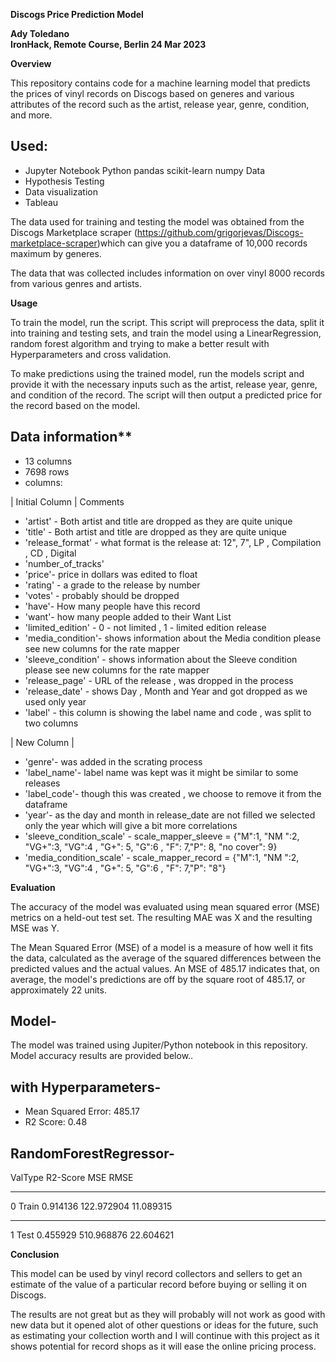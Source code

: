 
**Discogs Price Prediction Model**

**Ady Toledano**  
**IronHack, Remote Course, Berlin 24 Mar 2023**

**Overview**

This repository contains code for a machine learning model that predicts the prices of vinyl records on Discogs based on generes and various attributes of the record such as the artist, release year, genre, condition, and more.

## Used:

* Jupyter Notebook
  Python 
  pandas
  scikit-learn
  numpy
  Data
* Hypothesis Testing 
* Data visualization
* Tableau


The data used for training and testing the model was obtained from the Discogs Marketplace scraper (https://github.com/grigorjevas/Discogs-marketplace-scraper)which can give you a dataframe of 10,000 records maximum by generes.

The data that was collected includes information on over  vinyl 8000 records from various genres and artists.

**Usage**

To train the model, run the script. This script will preprocess the data, split it into training and testing sets, and train the model using a LinearRegression, random forest algorithm and trying to make a better result with Hyperparameters and cross validation.

To make predictions using the trained model, run the models script and provide it with the necessary inputs such as the artist, release year, genre, and condition of the record. The script will then output a predicted price for the record based on the model.

## Data information**

* 13 columns 
* 7698 rows 
* columns:

| Initial Column | Comments 

* 'artist' - Both artist and title are dropped as they are quite unique 
* 'title' - Both artist and title are dropped as they are quite unique 
* 'release_format' - what format is the release at: 12", 7", LP , Compilation , CD , Digital
* 'number_of_tracks' 
* 'price'- price in dollars was edited to float
* 'rating' - a grade to the release by number
* 'votes' - probably should be dropped 
* 'have'- How many people have this record 
* 'want'- how many people added to their Want List 
* 'limited_edition' - 0 - not limited , 1 - limited edition release 
* 'media_condition'- shows information about the Media condition please see new columns for the rate mapper 
* 'sleeve_condition' - shows information about the Sleeve condition please see new columns for the rate mapper 
* 'release_page' - URL of the release , was dropped in the process
* 'release_date' - shows Day , Month and  Year and got dropped as we used only year
* 'label'	- this column is showing the label name and code , was split to two columns

| New Column |
* 'genre'- was added in the scrating process 
* 'label_name'- label name was kept was it might be similar to some releases 
* 'label_code'- though this was created , we choose to remove it from the dataframe 
* 'year'- as the day and month in release_date are not filled we selected only the year which will give a bit more correlations 
* 'sleeve_condition_scale' - scale_mapper_sleeve = {"M":1, "NM ":2, "VG+":3, "VG":4 , "G+": 5, "G":6 , "F": 7,"P": 8, "no cover": 9}
* 'media_condition_scale' - scale_mapper_record = {"M":1, "NM ":2, "VG+":3, "VG":4 , "G+": 5, "G":6 , "F": 7,"P": "8"}


**Evaluation**

The accuracy of the model was evaluated using  mean squared error (MSE) metrics on a held-out test set. The resulting MAE was X and the resulting MSE was Y.

The Mean Squared Error (MSE) of a model is a measure of how well it fits the data, calculated as the average of the squared differences between the predicted values and the actual values. An MSE of 485.17 indicates that, on average, the model's predictions are off by the square root of 485.17, or approximately 22 units.

## Model-
The model was trained using Jupiter/Python notebook in this repository. Model accuracy results are provided below..

## with Hyperparameters- 

* Mean Squared Error: 485.17
* R2 Score: 0.48

## RandomForestRegressor- 

ValType	R2-Score	  MSE	        RMSE
***************************************
0	Train	0.914136	122.972904	11.089315
***************************************
1	Test	0.455929	510.968876	22.604621


**Conclusion**

This model can be used by vinyl record collectors and sellers to get an estimate of the value of a particular record before buying or selling it on Discogs.

The results are not great but as they will probably will not work as good with new data but it opened alot of other questions or ideas for the future, such as estimating your collection worth and I will continue with this project as it shows potential for record shops as it will ease the online pricing process. 
